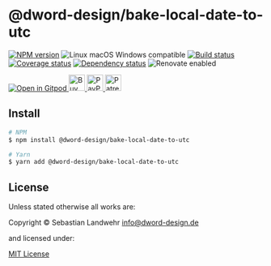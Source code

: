 <!-- TITLE/ -->
# @dword-design/bake-local-date-to-utc
<!-- /TITLE -->

<!-- BADGES/ -->
[![NPM version](https://img.shields.io/npm/v/@dword-design/bake-local-date-to-utc.svg)](https://npmjs.org/package/@dword-design/bake-local-date-to-utc)
![Linux macOS Windows compatible](https://img.shields.io/badge/os-linux%20%7C%C2%A0macos%20%7C%C2%A0windows-blue)
[![Build status](https://github.com/dword-design/bake-local-date-to-utc/workflows/build/badge.svg)](https://github.com/dword-design/bake-local-date-to-utc/actions)
[![Coverage status](https://img.shields.io/coveralls/dword-design/bake-local-date-to-utc)](https://coveralls.io/github/dword-design/bake-local-date-to-utc)
[![Dependency status](https://img.shields.io/david/dword-design/bake-local-date-to-utc)](https://david-dm.org/dword-design/bake-local-date-to-utc)
![Renovate enabled](https://img.shields.io/badge/renovate-enabled-brightgreen)

<a href="https://gitpod.io/#https://github.com/dword-design/bar">
  <img src="https://gitpod.io/button/open-in-gitpod.svg" alt="Open in Gitpod">
</a><a href="https://www.buymeacoffee.com/dword">
  <img
    src="https://www.buymeacoffee.com/assets/img/guidelines/download-assets-sm-2.svg"
    alt="Buy Me a Coffee"
    height="32"
  >
</a><a href="https://paypal.me/SebastianLandwehr">
  <img
    src="https://dword-design.de/images/paypal.svg"
    alt="PayPal"
    height="32"
  >
</a><a href="https://www.patreon.com/dworddesign">
  <img
    src="https://dword-design.de/images/patreon.svg"
    alt="Patreon"
    height="32"
  >
</a>
<!-- /BADGES -->

<!-- DESCRIPTION/ -->

<!-- /DESCRIPTION -->

<!-- INSTALL/ -->
## Install

```bash
# NPM
$ npm install @dword-design/bake-local-date-to-utc

# Yarn
$ yarn add @dword-design/bake-local-date-to-utc
```
<!-- /INSTALL -->

<!-- LICENSE/ -->
## License

Unless stated otherwise all works are:

Copyright &copy; Sebastian Landwehr <info@dword-design.de>

and licensed under:

[MIT License](https://opensource.org/licenses/MIT)
<!-- /LICENSE -->
